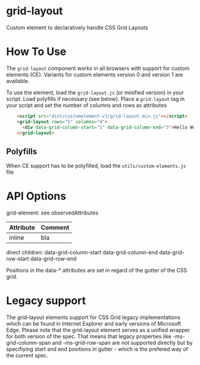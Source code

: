 # grid-layout
Custom element to declaratively handle CSS Grid Layouts

# How To Use
The `grid-layout` component works in all browsers with support for custom elements (CE). 
Variants for custom elements version 0 and version 1 are available.

To use the element, load the `grid-layout.js` (or minified version) in your script. Load polyfills if necessary (see below).
Place a `grid-layout` tag in your script and set the number of columns and rows as attributes

```html
    <script src="dist/customelement-v1/grid-layout.min.js"></script>
    <grid-layout rows="5" columns="4">
      <div data-grid-column-start="1" data-grid-column-end="3">Hello World</div>
    </grid-layout>
```

## Polyfills
When CE support has to be polyfilled, load the `utils/custom-elements.js` file

# API Options
grid-element: see observedAttributes

|Attribute|Comment|
|---------|-------|
|inline   |bla    |

direct children: 
data-grid-column-start
data-grid-column-end
data-grid-row-start
data-grid-row-end

Positions in the data-* attributes are set in regard of the gutter of the CSS grid.

# Legacy support
The grid-layout elements support for CSS Grid legacy implementations which can be found in Internet Explorer and early versions of Microsoft Edge. Please note that the grid-layout element serves as a unified wrapper for both version of the spec. That means that legacy properties like
-ms-grid-column-span and -ms-grid-row-span are not supported directly but by specifiying start and end positions in gutter - which is the prefered way of the current spec.